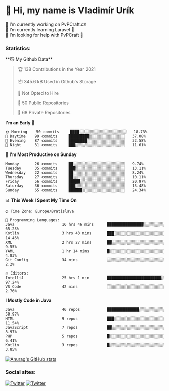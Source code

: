 <h1> 👋 Hi, my name is Vladimír Urík</h1>
<p>
 🔭 I’m currently working on PvPCraft.cz<br>
 🌱 I’m currently learning Laravel 💙<br>
 🤔 I’m looking for help with PvPCraft 💝<br>
</p>
<h3>Statistics:</h3>
<!--START_SECTION:waka-->
**🐱 My Github Data** 

> 🏆 138 Contributions in the Year 2021
 > 
> 📦 345.6 kB Used in Github's Storage 
 > 
> 🚫 Not Opted to Hire
 > 
> 📜 50 Public Repositories 
 > 
> 🔑 68 Private Repositories  
 > 
**I'm an Early 🐤** 

```text
🌞 Morning    50 commits     ████░░░░░░░░░░░░░░░░░░░░░   18.73% 
🌆 Daytime    99 commits     █████████░░░░░░░░░░░░░░░░   37.08% 
🌃 Evening    87 commits     ████████░░░░░░░░░░░░░░░░░   32.58% 
🌙 Night      31 commits     ███░░░░░░░░░░░░░░░░░░░░░░   11.61%

```
📅 **I'm Most Productive on Sunday** 

```text
Monday       26 commits     ██░░░░░░░░░░░░░░░░░░░░░░░   9.74% 
Tuesday      35 commits     ███░░░░░░░░░░░░░░░░░░░░░░   13.11% 
Wednesday    22 commits     ██░░░░░░░░░░░░░░░░░░░░░░░   8.24% 
Thursday     27 commits     ██░░░░░░░░░░░░░░░░░░░░░░░   10.11% 
Friday       56 commits     █████░░░░░░░░░░░░░░░░░░░░   20.97% 
Saturday     36 commits     ███░░░░░░░░░░░░░░░░░░░░░░   13.48% 
Sunday       65 commits     ██████░░░░░░░░░░░░░░░░░░░   24.34%

```


📊 **This Week I Spent My Time On** 

```text
⌚︎ Time Zone: Europe/Bratislava

💬 Programming Languages: 
Java                     16 hrs 46 mins      ████████████████░░░░░░░░░   65.23% 
Kotlin                   3 hrs 43 mins       ███░░░░░░░░░░░░░░░░░░░░░░   14.46% 
XML                      2 hrs 27 mins       ██░░░░░░░░░░░░░░░░░░░░░░░   9.55% 
YAML                     1 hr 14 mins        █░░░░░░░░░░░░░░░░░░░░░░░░   4.83% 
Git Config               34 mins             ░░░░░░░░░░░░░░░░░░░░░░░░░   2.2%

🔥 Editors: 
IntelliJ                 25 hrs 1 min        ████████████████████████░   97.24% 
VS Code                  42 mins             ░░░░░░░░░░░░░░░░░░░░░░░░░   2.76%

```

**I Mostly Code in Java** 

```text
Java                     46 repos            ██████████████░░░░░░░░░░░   58.97% 
HTML                     9 repos             ███░░░░░░░░░░░░░░░░░░░░░░   11.54% 
JavaScript               7 repos             ██░░░░░░░░░░░░░░░░░░░░░░░   8.97% 
PHP                      5 repos             █░░░░░░░░░░░░░░░░░░░░░░░░   6.41% 
Kotlin                   3 repos             █░░░░░░░░░░░░░░░░░░░░░░░░   3.85%

```



<!--END_SECTION:waka-->

[![Anurag's GitHub stats](https://github-readme-stats.vercel.app/api?username=vladimir-urik)](https://github.com/anuraghazra/github-readme-stats)

<h3>Social sites:</h3>
<p><a href="https://twitter.com/GGGEDR" target="_blank"><img alt="Twitter" src="https://img.shields.io/badge/twitter-%231DA1F2.svg?&style=for-the-badge&logo=twitter&logoColor=white" /></a> <a href="https://www.reddit.com/user/GGGEDR" target="_blank"><img alt="Twitter" src="https://img.shields.io/badge/reddit-%23FE6262.svg?&style=for-the-badge&logo=reddit&logoColor=white" /></a>
</p>
